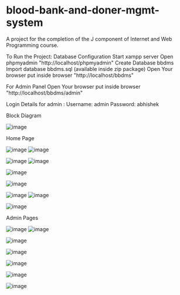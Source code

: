 # blood-bank-and-doner-mgmt-system
A project for the  completion of the J component of Internet and Web Programming course.


To Run the Project:
Database Configuration
Start xampp server
Open phpmyadmin "http://localhost/phpmyadmin"
Create Database bbdms
Import database bbdms.sql (available inside zip package)
Open Your browser put inside browser "http://localhost/bbdms"

For Admin Panel
Open Your browser put inside browser "http://localhost/bbdms/admin"

Login Details for admin :
Username: admin
Password: abhishek


Block Diagram


![image](https://user-images.githubusercontent.com/89520561/169284815-1d3b9679-37c4-4ed2-9ff8-76ac09fa3566.png)


Home Page


![image](https://user-images.githubusercontent.com/89520561/169285367-6328162c-14ab-4a55-8501-ce4c70a29a41.png)
![image](https://user-images.githubusercontent.com/89520561/169285431-02d45242-1d55-4922-830e-b3389d182893.png)


![image](https://user-images.githubusercontent.com/89520561/169285617-10dbe7b2-96d6-4ca7-989a-855efb419bf7.png)
![image](https://user-images.githubusercontent.com/89520561/169285676-008b0fa8-ae20-4612-bac0-50e953c15804.png)


![image](https://user-images.githubusercontent.com/89520561/169285739-036c4984-734e-4b0b-8902-f67c9727babb.png)



![image](https://user-images.githubusercontent.com/89520561/169285841-b7c0f8ac-7c09-409e-9ddd-ff7f8f114189.png)


![image](https://user-images.githubusercontent.com/89520561/169285905-fced0633-e7c6-4d09-af91-01427ed28536.png)
![image](https://user-images.githubusercontent.com/89520561/169285952-0c77ec5f-3111-4b7f-b617-60ade36a778a.png)


![image](https://user-images.githubusercontent.com/89520561/169286022-cdf8f985-db54-48a7-b7d4-0bc8ccff6acd.png)



Admin Pages


![image](https://user-images.githubusercontent.com/89520561/169286126-311f77fc-1218-44f0-a755-5970dce43781.png)
![image](https://user-images.githubusercontent.com/89520561/169286171-49a367a1-edb3-4666-99d3-a4c207bf5075.png)


![image](https://user-images.githubusercontent.com/89520561/169286280-8c717c69-faa8-4031-88f9-e78e2c29f934.png)


![image](https://user-images.githubusercontent.com/89520561/169286338-3e685df8-86ff-4797-b01e-e678d338975b.png)


![image](https://user-images.githubusercontent.com/89520561/169286387-e0c84706-5b88-4b2c-a1e9-a8420087f7b9.png)


![image](https://user-images.githubusercontent.com/89520561/169286452-b9c7355f-143f-4a44-a74f-39176c435027.png)


![image](https://user-images.githubusercontent.com/89520561/169286473-5e1eddda-68d0-4dba-89af-98e16a8f87c3.png)


